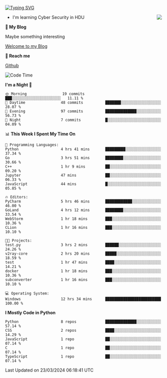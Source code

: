 [![Typing SVG](https://readme-typing-svg.herokuapp.com?font=Fira+Code&pause=1000&random=false&width=450&height=60&lines=Hello+%F0%9F%91%8B%F0%9F%8F%BB;I'm+JBNRZ)](https://git.io/typing-svg)

<a href="#">
  <img align="right" src="https://github-readme-stats.vercel.app/api?username=JBNRZ&show_icons=true&bg_color=15,f2f7fd,E0EAFC" />
</a>

- I'm learning Cyber Security in HDU

 **🌱 My Blog**

Maybe something interesting

[Welcome to my Blog](https://jbnrz.com.cn/)

 **💬 Reach me** 

[Github](https://github.com/JBNRZ)


<!--START_SECTION:waka-->
![Code Time](http://img.shields.io/badge/Code%20Time-391%20hrs%2022%20mins-blue)

**I'm a Night 🦉** 

```text
🌞 Morning                19 commits          ███░░░░░░░░░░░░░░░░░░░░░░   11.11 % 
🌆 Daytime                48 commits          ███████░░░░░░░░░░░░░░░░░░   28.07 % 
🌃 Evening                97 commits          ██████████████░░░░░░░░░░░   56.73 % 
🌙 Night                  7 commits           █░░░░░░░░░░░░░░░░░░░░░░░░   04.09 % 
```


📊 **This Week I Spent My Time On** 

```text
💬 Programming Languages: 
Python                   4 hrs 41 mins       █████████░░░░░░░░░░░░░░░░   37.34 % 
Go                       3 hrs 51 mins       ████████░░░░░░░░░░░░░░░░░   30.66 % 
C++                      1 hr 9 mins         ██░░░░░░░░░░░░░░░░░░░░░░░   09.20 % 
Jupyter                  47 mins             ██░░░░░░░░░░░░░░░░░░░░░░░   06.33 % 
JavaScript               44 mins             █░░░░░░░░░░░░░░░░░░░░░░░░   05.85 % 

🔥 Editors: 
PyCharm                  5 hrs 46 mins       ████████████░░░░░░░░░░░░░   46.00 % 
GoLand                   4 hrs 12 mins       ████████░░░░░░░░░░░░░░░░░   33.54 % 
WebStorm                 1 hr 18 mins        ███░░░░░░░░░░░░░░░░░░░░░░   10.36 % 
CLion                    1 hr 16 mins        ███░░░░░░░░░░░░░░░░░░░░░░   10.10 % 

🐱‍💻 Projects: 
test.py                  3 hrs 2 mins        ██████░░░░░░░░░░░░░░░░░░░   24.26 % 
v2ray-core               2 hrs 20 mins       █████░░░░░░░░░░░░░░░░░░░░   18.59 % 
test                     1 hr 47 mins        ████░░░░░░░░░░░░░░░░░░░░░   14.21 % 
docker                   1 hr 18 mins        ███░░░░░░░░░░░░░░░░░░░░░░   10.36 % 
subconverter             1 hr 16 mins        ███░░░░░░░░░░░░░░░░░░░░░░   10.10 % 

💻 Operating System: 
Windows                  12 hrs 34 mins      █████████████████████████   100.00 % 
```

**I Mostly Code in Python** 

```text
Python                   8 repos             ██████████████░░░░░░░░░░░   57.14 % 
CSS                      2 repos             ████░░░░░░░░░░░░░░░░░░░░░   14.29 % 
JavaScript               1 repo              ██░░░░░░░░░░░░░░░░░░░░░░░   07.14 % 
C                        1 repo              ██░░░░░░░░░░░░░░░░░░░░░░░   07.14 % 
TypeScript               1 repo              ██░░░░░░░░░░░░░░░░░░░░░░░   07.14 % 
```




 Last Updated on 23/03/2024 06:18:41 UTC
<!--END_SECTION:waka-->
